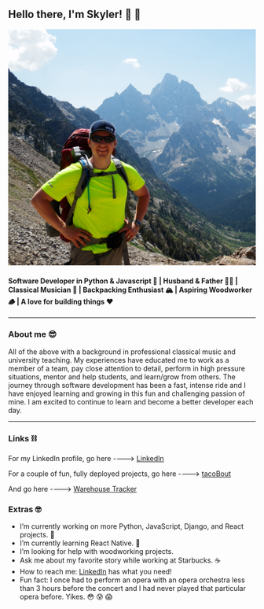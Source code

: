 ## Hello there, I'm Skyler! 👋 👋

![Me](P8060117.JPG)

#### Software Developer in Python & Javascript 🐍 | Husband & Father 👶🏼 | Classical Musician 🎺 | Backpacking Enthusiast 🏔 | Aspiring Woodworker 🪵 | A love for building things ❤️

<hr />

### About me 😎

All of the above with a background in professional classical music and university teaching. My experiences have educated me to work as a member of a team, pay close attention to detail, perform in high pressure situations, mentor and help students, and learn/grow from others. The journey through software development has been a fast, intense ride and I have enjoyed learning and growing in this fun and challenging passion of mine. I am excited to continue to learn and become a better developer each day. 
<br/>
<hr/>

### Links ⛓

For my LinkedIn profile, go here ----> [LinkedIn](https://www.linkedin.com/in/skylerjohnson102020/)

For a couple of fun, fully deployed projects, go here ----> [tacoBout](https://github.com/SkylerJohnson102020/taco-tuesday-frontend)

And go here ----> [Warehouse Tracker](https://github.com/Supply-Chain-Gang-2/warehouse-tracker-back-end)

### Extras 🤓
- I’m currently working on more Python, JavaScript, Django, and React projects. 🤙
- I’m currently learning React Native. 🤙
- I’m looking for help with woodworking projects.
- Ask me about my favorite story while working at Starbucks. ☕️
- How to reach me: [LinkedIn](https://www.linkedin.com/in/skylerjohnson102020/) has what you need!
- Fun fact: I once had to perform an opera with an opera orchestra less than 3 hours before the concert and I had never played that particular opera before. Yikes. 😳 😰 😱
